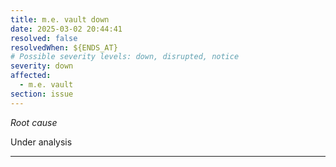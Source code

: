 ```yaml
---
title: m.e. vault down
date: 2025-03-02 20:44:41
resolved: false
resolvedWhen: ${ENDS_AT}
# Possible severity levels: down, disrupted, notice
severity: down
affected:
  - m.e. vault
section: issue
---
```


*Root cause*

Under analysis

---


